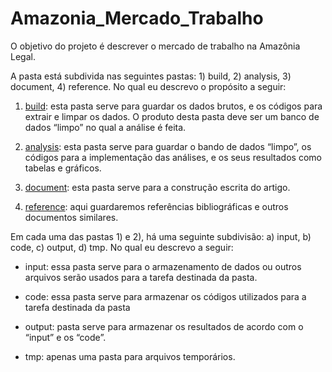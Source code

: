 # Amazonia_Mercado_Trabalho
O objetivo do projeto é descrever o mercado de trabalho na Amazônia Legal.

A pasta está subdivida nas seguintes pastas: 1) build, 2) analysis, 3) document, 4) reference. No qual eu descrevo o propósito a seguir:

1)  [build](./build): esta pasta serve para guardar os dados brutos, e os códigos para extrair e limpar os dados. O produto desta pasta deve ser um banco de dados “limpo” no qual a análise é feita.

2)  [analysis](./analysis): esta pasta serve para guardar o bando de dados “limpo”, os códigos para a implementação das análises, e os seus resultados como tabelas e gráficos.

3)  [document](./document): esta pasta serve para a construção escrita do artigo.

4)  [reference](./reference): aqui guardaremos referências bibliográficas e outros documentos similares.

Em cada uma das pastas 1) e 2), há uma seguinte subdivisão: a) input, b) code, c) output, d) tmp. No qual eu descrevo a seguir:

* input: essa pasta serve para o armazenamento de dados ou outros arquivos serão usados para a tarefa destinada da pasta.

* code: essa pasta serve para armazenar os códigos utilizados para a tarefa destinada da pasta

* output: pasta serve para armazenar os resultados de acordo com o “input” e os “code”.

* tmp: apenas uma pasta para arquivos temporários.

